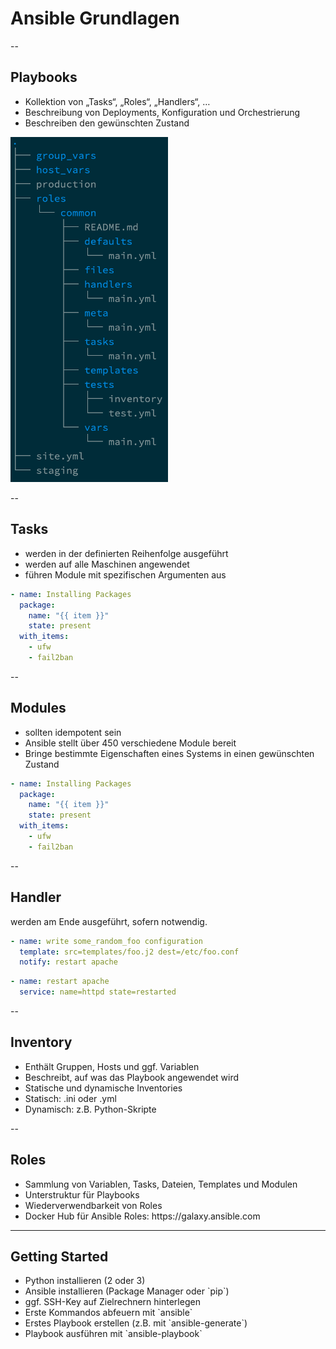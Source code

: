 # Ansible Grundlagen

--

## Playbooks

<div class='left-col'>
<ul>
  <li>Kollektion von „Tasks“, „Roles“, „Handlers“, …</li><!-- .element: class="fragment" -->
  <li>Beschreibung von Deployments, Konfiguration und Orchestrierung</li><!-- .element: class="fragment" -->
  <li>Beschreiben den gewünschten Zustand</li><!-- .element: class="fragment" -->
</ul>
</div>    
<div class='right-col'>
 <img src="content/images/playbook_structure.png" width="50%" /> <!-- .element: class="fragment" -->
</div>

--

## Tasks
* werden in der definierten Reihenfolge ausgeführt <!-- .element: class="fragment" -->
* werden auf alle Maschinen angewendet <!-- .element: class="fragment" -->
* führen Module mit spezifischen Argumenten aus <!-- .element: class="fragment" -->

```yaml
- name: Installing Packages
  package:
    name: "{{ item }}"
    state: present
  with_items:
    - ufw
    - fail2ban
```
<!-- .element: class="fragment" -->

--

## Modules
* sollten idempotent sein <!-- .element: class="fragment" -->
* Ansible stellt über 450 verschiedene Module bereit <!-- .element: class="fragment" -->
* Bringe bestimmte Eigenschaften eines Systems in einen gewünschten Zustand <!-- .element: class="fragment" -->

```yaml
- name: Installing Packages
  package:
    name: "{{ item }}"
    state: present
  with_items:
    - ufw
    - fail2ban
```
<!-- .element: class="fragment" -->

--

## Handler
werden am Ende ausgeführt, sofern notwendig. <!-- .element: class="fragment" -->

```yaml
- name: write some_random_foo configuration
  template: src=templates/foo.j2 dest=/etc/foo.conf
  notify: restart apache
``` 
<!-- .element: class="fragment" -->

```yaml
- name: restart apache
  service: name=httpd state=restarted
``` 
<!-- .element: class="fragment" -->

--

## Inventory

* Enthält Gruppen, Hosts und ggf. Variablen <!-- .element: class="fragment" -->
* Beschreibt, auf was das Playbook angewendet wird <!-- .element: class="fragment" -->
* Statische und dynamische Inventories <!-- .element: class="fragment" -->
* Statisch: .ini oder .yml <!-- .element: class="fragment" -->
* Dynamisch: z.B. Python-Skripte <!-- .element: class="fragment" -->

--

## Roles

<ul>
  <li>Sammlung von Variablen, Tasks, Dateien, Templates und Modulen</li> <!-- .element: class="fragment" -->
  <li>Unterstruktur für Playbooks</li> <!-- .element: class="fragment" -->
  <li>Wiederverwendbarkeit von Roles</li> <!-- .element: class="fragment" -->
  <li>Docker Hub für Ansible Roles: https://galaxy.ansible.com</li> <!-- .element: class="fragment" -->
</ul>

---

## Getting Started

<ul>
  <li>Python installieren (2 oder 3)</li> <!-- .element: class="fragment" -->
  <li>Ansible installieren (Package Manager oder `pip`)</li> <!-- .element: class="fragment" -->
  <li>ggf. SSH-Key auf Zielrechnern hinterlegen</li> <!-- .element: class="fragment" -->
  <li>Erste Kommandos abfeuern mit `ansible`</li> <!-- .element: class="fragment" -->
  <li>Erstes Playbook erstellen (z.B. mit `ansible-generate`)</li> <!-- .element: class="fragment" -->
  <li>Playbook ausführen mit `ansible-playbook`</li> <!-- .element: class="fragment" -->
</ul>
